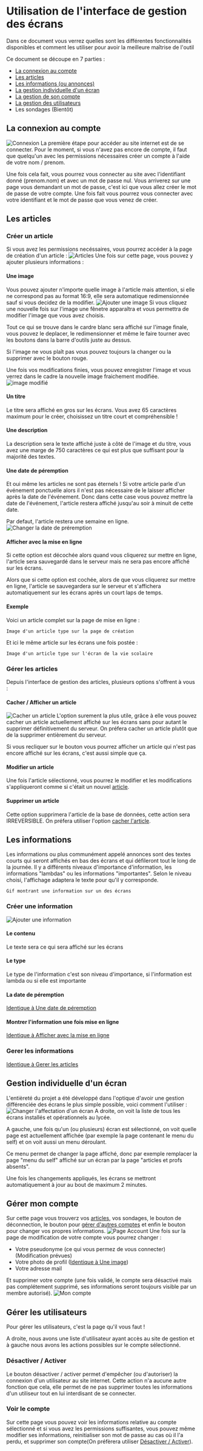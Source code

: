 # Utilisation de l'interface de gestion des écrans
Dans ce document vous verrez quelles sont les différentes fonctionnalités disponibles et comment les utiliser pour avoir la meilleure maîtrise de l'outil

Ce document se découpe en 7 parties :
- [La connexion au compte](#la-connexion-au-compte)
- [Les articles](#les-articles)
- [Les informations (ou annonces)](#les-informations)
- [La gestion individuelle d'un écran](#gestion-individuelle-dun-écran)
- [La gestion de son compte](#gérer-mon-compte)
- [La gestion des utilisateurs](#gérer-les-utilisateurs) 
- Les sondages (Bientôt)

## La connexion au compte
![Connexion](./images/connexion.png)
La première étape pour accéder au site internet est de se connecter. Pour le moment, si vous n'avez pas encore de compte, il faut que quelqu'un avec les permissions nécessaires créer un compte à l'aide de votre nom / prenom. 

Une fois cela fait, vous pourrez vous connecter au site avec l'identifiant donné (prenom.nom) et avec un mot de passe nul. Vous arriverez sur une page vous demandant un mot de passe, c'est ici que vous allez créer le mot de passe de votre compte. Une fois fait vous pourrez vous connecter avec votre identifiant et le mot de passe que vous venez de créer.

## Les articles
### Créer un article
Si vous avez les permissions necéssaires, vous pourrez accéder à la page de création d'un article : 
![Articles](./images/accueilToAddArticle.gif)
Une fois sur cette page, vous pouvez y ajouter plusieurs informations :
#### Une image
Vous pouvez ajouter n'importe quelle image à l'article mais attention, si elle ne correspond pas au format 16:9, elle sera automatique redimensionnée sauf si vous decidez de la modifier.
![Ajouter une image](./images/ModifImage.gif)
Si vous cliquez une nouvelle fois sur l'image une fênetre apparaîtra et vous permettra de modifier l'image que vous avez choisis. 

Tout ce qui se trouve dans le cardre blanc sera affiché sur l'image finale, vous pouvez le deplacer, le redimensionner et même le faire tourner avec les boutons dans la barre d'outils juste au dessus.

Si l'image ne vous plaît pas vous pouvez toujours la changer ou la supprimer avec le bouton rouge.

Une fois vos modifications finies, vous pouvez enregistrer l'image et vous verrez dans le cadre la nouvelle image fraichement modifiée.
![image modifié](./images/image%20after%20edit.png)
#### Un titre
Le titre sera affiché en gros sur les écrans. Vous avez 65 caractères maximum pour le créer, choisissez un titre court et compréhensible !

#### Une description
La description sera le texte affiché juste à côté de l'image et du titre, vous avez une marge de 750 caractères ce qui est plus que suffisant pour la majorité des textes.

#### Une date de péremption 
Et oui même les articles ne sont pas éternels ! Si votre article parle d'un événement ponctuelle alors il n'est pas nécessaire de le laisser afficher après la date de l'événement. Donc dans cette case vous pouvez mettre la date de l'événement, l'article restera affiché jusqu'au soir à minuit de cette date.

Par defaut, l'article restera une semaine en ligne.
![Changer la date de préremption](./images/Date-ARticle.gif)

#### Afficher avec la mise en ligne 
Si cette option est décochée alors quand vous cliquerez sur mettre en ligne, l'article sera sauvegardé dans le serveur mais ne sera pas encore affiché sur les écrans.

Alors que si cette option est cochée, alors de que vous cliquerez sur mettre en ligne, l'article se sauvegardera sur le serveur et s'affichera automatiquement sur les écrans après un court laps de temps.

#### Exemple 
Voici un article complet sur la page de mise en ligne :
```
Image d'un article type sur la page de création
```
Et ici le même article sur les écrans une fois postée :
```
Image d'un article type sur l'écran de la vie scolaire
```

### Gérer les articles
Depuis l'interface de gestion des articles, plusieurs options s'offrent à vous :
#### Cacher / Afficher un article 
![Cacher un article](./images/Cacher-Article.gif)
L'option surement la plus utile, grâce à elle vous pouvez cacher un article actuellement affiché sur les écrans sans pour autant le supprimer définitivement du serveur. On préfera cacher un article plutôt que de la supprimer entièrement du serveur.

Si vous recliquer sur le bouton vous pourrez afficher un article qui n'est pas encore affiché sur les écrans, c'est aussi simple que ça.

#### Modifier un article
Une fois l'article sélectionné, vous pourrez le modifier et les modifications s'appliqueront comme si c'était un nouvel [article](#les-articles).

#### Supprimer un article 
Cette option supprimera l'article de la base de données, cette action sera IRREVERSIBLE. On préfera utiliser l'option [cacher l'article](#cacher--afficher-un-article).

## Les informations
Les informations ou plus communément appelé annonces sont des textes courts qui seront affichés en bas des écrans et qui défileront tout le long de la journée. Il y a différents niveaux d'importance d'information, les informations "lambdas" ou les informations "importantes". Selon le niveau choisi, l'affichage adaptera le texte pour qu'il y corresponde.
``` 
Gif montrant une information sur un des écrans
```
### Créer une information 
![Ajouter une information](./images/Acceder-aux-infos.gif)
#### Le contenu
Le texte sera ce qui sera affiché sur les écrans
#### Le type
Le type de l'information c'est son niveau d'importance, si l'information est lambda ou si elle est importante
#### La date de péremption 
[Identique à Une date de péremption](#une-date-de-péremption)

#### Montrer l'information une fois mise en ligne
[Identique à Afficher avec la mise en ligne](#afficher-avec-la-mise-en-ligne)

### Gerer les informations 
[Identique à Gerer les articles](#gérer-les-articles)
## Gestion individuelle d'un écran
L'entièreté du projet a été développé dans l'optique d'avoir une gestion différenciée des écrans le plus simple possible, voici comment l'utiliser :
![Changer l'affectation d'un écran](./images/Changer-affectation-ecrans.gif)
A droite, on voit la liste de tous les écrans installés et opérationnels au lycée.

A gauche, une fois qu'un (ou plusieurs) écran est sélectionné, on voit quelle page est actuellement affichée (par exemple la page contenant le menu du self) et on voit aussi un menu déroulant.

Ce menu permet de changer la page affiché, donc par exemple remplacer la page "menu du self" affiché sur un écran par la page "articles et profs absents".

Une fois les changements appliqués, les écrans se mettront automatiquement à jour au bout de maximum 2 minutes.

## Gérer mon compte
Sur cette page vous trouverz vos [articles](#les-articles), vos sondages, le bouton de déconnection, le bouton pour [gérer d'autres comptes](#gérer-les-utilisateurs) et enfin le bouton pour changer vos propres informations.
![Page Account](./images/Account.png)
Une fois sur la page de modification de votre compte vous pourrez changer :
- Votre pseudonyme (ce qui vous permez de vous connecter) (Modification prévues)
- Votre photo de profil ([Identique à Une image](#une-image))
- Votre adresse mail 

Et supprimer votre compte (une fois validé, le compte sera désactivé mais pas complétement supprimé, ses informations seront toujours visible par un membre autorisé).
![Mon compte](./images/Mon-compte.png)

## Gérer les utilisateurs
Pour gérer les utilisateurs, c'est la page qu'il vous faut !

A droite, nous avons une liste d'utilisateur ayant accès au site de gestion et à gauche nous avons les actions possibles sur le compte sélectionné.

### Désactiver / Activer
Le bouton désactiver / activer permet d'empêcher (ou d'autoriser) la connexion d'un utilisateur au site internet. Cette action n'a aucune autre fonction que cela, elle permet de ne pas supprimer toutes les informations d'un utiliseur tout en lui interdisant de se connecter.

### Voir le compte
Sur cette page vous pouvez voir les informations relative au compte sélectionné et si vous avez les permissions suffisantes, vous pouvez même modifier ses informations, reinitialiser son mot de passe au cas où il l'a perdu, et supprimer son compte(On préfèrera utiliser [Désactiver / Activer](#désactiver--activer)).
